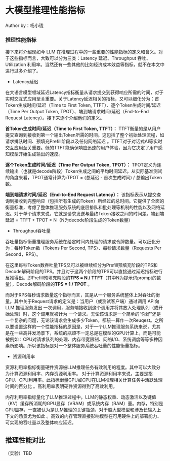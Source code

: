 <!--Copyright © ZOMI 适用于[License](https://github.com/Infrasys-AI/AIInfra)版权许可-->

# 大模型推理性能指标

Author by：杨小珑

### 推理性能指标

接下来将介绍现如今 LLM 在推理过程中的一些重要的性能指标的定义和含义。对于这些指标而言，大致可以分为三类：Latency 延迟、Throughput 吞吐、Utilization 利用率。当然还有一些其他的比如经济成本效益等指标，就不在本文中进行过多介绍了。


- Latency延迟

在大语言模型领域延迟Latency指标衡量从请求提交到获得响应所需的时间，对于实时交互式应用至关重要。关于Latency延迟相关的指标，又可以细化分为：首Token生成时间/延迟（Time to First Token, TTFT）、逐个Token生成时间/延迟（Time Per Output Token, TPOT）、端到端请求时间/延迟（End-to-End Request Latency）。接下来逐个介绍他们的定义。

**首Token生成时间/延迟（Time to First Token, TTFT）：** TTFT衡量的是从用户提交查询到接收到第一个输出Token所需的时间。这包括了整个初始处理流程，如请求排队时间、预填充Prefill阶段以及任何网络延迟 。TTFT对于对话式AI等实时交互应用至关重要。低的TTFT能确保响应迅速的用户体验，因为它决定了用户感知模型开始生成输出的速度。

**逐个Token生成时间/延迟（Time Per Output Token, TPOT）：** TPOT定义为连续输出（也就是decode阶段）Token生成之间的平均时间延迟。从实际基准测试的角度来看，TPOT通常计算为:TPOT = (总延迟 - 首次生成时间) / 总输出Token数。

**端到端请求时间/延迟（End-to-End Request Latency）：** 该指标表示从提交查询到接收到完整响应（包括所有生成的Token）所经过的总时间。它提供了全面的衡量标准，考虑了整体推理服务系统的底层排队和批处理等机制的性能以及网络延迟。对于单个请求来说，它就是请求发送与最终Token接收之间的时间差。端到端延迟 = TTFT + TPOT * N（N为decode阶段生成的Token数量）

- Throughput吞吐量

吞吐量指标衡量推理服务系统在给定时间内处理的请求或令牌数量。可以细化分为：每秒Token数（Tokens Per Second, TPS）、每秒请求数量（Requests Per Second，RPS）。

在这里每秒Token数吞吐量TPS又可以被继续细分为Prefill预填充阶段的TPS和Decode解码阶段的TPS。并且对于这两个阶段的TPS可以直接通过延迟指标进行反推得出。即Prefill预填充阶段的**TPS = N / TTFT**（其中N为提示词prompt的数量），Decode解码阶段的**TPS = 1 / TPOT** 。

而对于RPS每秒请求数量这个指标而言，其是从一个服务系统整体上对吞吐的衡量。其中关于Request请求的定义是：当用户（或测试客户端）通过调用 API向 LLM 推理服务发出 一次调用，服务端接收到这个调用并将其放入处理队列（或开始处理）时，这个调用就被计为 一个请求。无论该请求是一个简单的“你好”还是一个复杂的问题，无论该请求会生成多少Token，都统一算作一次Reuqest。之所以要设置这样的一个性能指标的原因是，对于一个LLM推理服务系统来说，尤其是在一些高并发场景下，系统的瓶颈不一定总是在模型的GPU计算上，而是可能被例如：CPU对请求队列的处理、内存带宽限制、网络I/O、系统调度等等多种因素所影响。所以该指标是对一个整体服务系统吞吐量的性能衡量指标。

- 资源利用率

资源利用率指标衡量硬件资源被LLM推理任务有效利用的程度。其中可以大致分为计算资源利用率、内存资源利用率。 
对于计算资源利用率来说，主要是指GPU、CPU利用率。此指标衡量GPU或CPU在LLM推理相关计算任务中活跃处理时间的百分比 。高利用率表明硬件资源得到了高效利用。

内存利用率指标量化了LLM推理过程中，LLM的静态权重、动态激活以及键值（KV）缓存所消耗的GPU显存（VRAM）或系统内存（RAM）量。内存，特别是GPU显存，一直被认为是LLM推理的关键瓶颈，对于超大型模型和涉及长输入上下文的场景尤为如此 。高效的内存管理直接影响模型在可用硬件上的部署能力、可实现的吞吐量以及整体响应延迟。

## 推理性能对比

（实验）TBD
